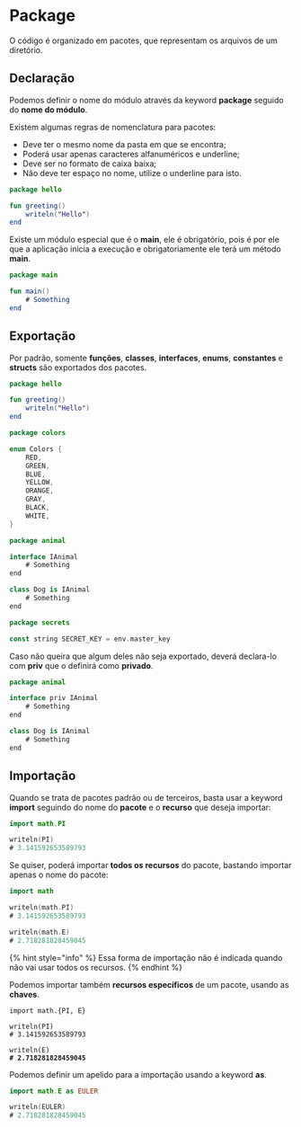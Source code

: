 # Package

O código é organizado em pacotes, que representam os arquivos de um diretório.

## Declaração

Podemos definir o nome do módulo através da keyword **package** seguido do **nome do módulo**.

Existem algumas regras de nomenclatura para pacotes:

* Deve ter o mesmo nome da pasta em que se encontra;
* Poderá usar apenas caracteres alfanuméricos e underline;
* Deve ser no formato de caixa baixa;
* Não deve ter espaço no nome, utilize o underline para isto.

```kotlin
package hello

fun greeting()
    writeln("Hello")
end
```

Existe um módulo especial que é o **main**, ele é obrigatório, pois é por ele que a aplicação inicia a execução e obrigatoriamente ele terá um método **main**.

```kotlin
package main

fun main()
    # Something
end
```

## Exportação

Por padrão, somente **funções**, **classes**, **interfaces**, **enums**, **constantes** e **structs** são exportados dos pacotes.

```kotlin
package hello

fun greeting()
    writeln("Hello")
end
```

```kotlin
package colors

enum Colors {
    RED,
    GREEN,
    BLUE,
    YELLOW,
    ORANGE,
    GRAY,
    BLACK,
    WHITE,
}
```

```kotlin
package animal

interface IAnimal
    # Something
end

class Dog is IAnimal
    # Something
end
```

```kotlin
package secrets

const string SECRET_KEY = env.master_key
```

Caso não queira que algum deles não seja exportado, deverá declara-lo com **priv** que o definirá como **privado**.

```kotlin
package animal

interface priv IAnimal
    # Something
end

class Dog is IAnimal
    # Something
end
```

## Importação

Quando se trata de pacotes padrão ou de terceiros, basta usar a keyword **import** seguindo do nome do **pacote** e o **recurso** que deseja importar:

```kotlin
import math.PI

writeln(PI)
# 3.141592653589793
```

Se quiser, poderá importar **todos os recursos** do pacote, bastando importar apenas o nome do pacote:

```kotlin
import math

writeln(math.PI)
# 3.141592653589793

writeln(math.E)
# 2.718281828459045
```

{% hint style="info" %}
Essa forma de importação não é indicada quando não vai usar todos os recursos.
{% endhint %}

Podemos importar também **recursos específicos** de um pacote, usando as **chaves**.

<pre class="language-kotlin"><code class="lang-kotlin">import math.{PI, E}

writeln(PI)
# 3.141592653589793

writeln(E)
<strong># 2.718281828459045</strong></code></pre>

Podemos definir um apelido para a importação usando a keyword **as**.

```kotlin
import math.E as EULER

writeln(EULER)
# 2.718281828459045
```

